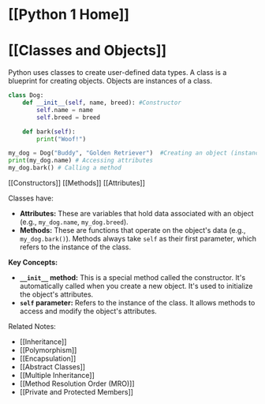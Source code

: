 # [[Python 1 Home]]
# [[Classes and Objects]] 
Python uses classes to create user-defined data types.  A class is a blueprint for creating objects.  Objects are instances of a class.

```python
class Dog:
    def __init__(self, name, breed): #Constructor
        self.name = name
        self.breed = breed

    def bark(self):
        print("Woof!")

my_dog = Dog("Buddy", "Golden Retriever")  #Creating an object (instance of Dog class)
print(my_dog.name) # Accessing attributes
my_dog.bark() # Calling a method
```

[[Constructors]]
[[Methods]]
[[Attributes]]

Classes have:

* **Attributes:**  These are variables that hold data associated with an object (e.g., `my_dog.name`, `my_dog.breed`).
* **Methods:** These are functions that operate on the object's data (e.g., `my_dog.bark()`).  Methods always take `self` as their first parameter, which refers to the instance of the class.

**Key Concepts:**

* **`__init__` method:** This is a special method called the constructor. It's automatically called when you create a new object.  It's used to initialize the object's attributes.
* **`self` parameter:**  Refers to the instance of the class.  It allows methods to access and modify the object's attributes.


Related Notes:
* [[Inheritance]]
* [[Polymorphism]]
* [[Encapsulation]]
* [[Abstract Classes]]
* [[Multiple Inheritance]]
* [[Method Resolution Order (MRO)]]
* [[Private and Protected Members]]


